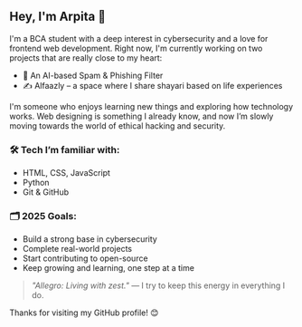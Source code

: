 ## Hey, I'm Arpita 👋

I'm a BCA student with a deep interest in cybersecurity and a love for frontend web development. Right now, I'm currently working on two projects that are really close to my heart:

- 🤖 An AI-based Spam & Phishing Filter  
- ✍️ Alfaazly – a space where I share shayari based on life experiences

I'm someone who enjoys learning new things and exploring how technology works. Web designing is something I already know, and now I’m slowly moving towards the world of ethical hacking and security.

### 🛠️ Tech I’m familiar with:
- HTML, CSS, JavaScript
- Python
- Git & GitHub

### 🗂️ 2025 Goals:
- Build a strong base in cybersecurity  
- Complete real-world projects  
- Start contributing to open-source  
- Keep growing and learning, one step at a time

> *"Allegro: Living with zest."* — I try to keep this energy in everything I do.

Thanks for visiting my GitHub profile! 😊
